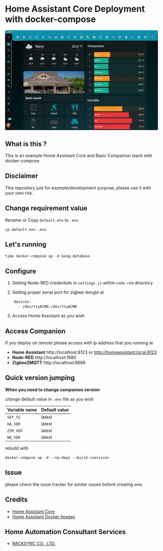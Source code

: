 # Home Assistant Core Deployment with docker-compose

![alt text][screenshot]

## What is this ?

This is an example Home Assistant Core and Basic Companion stack with docker-compose

## Disclaimer

This repository just for example/development purpose, please use it with your own risk.

## Change requirement value

Rename or Copy `default.env` to `.env`

```
cp default.env .env
```

## Let's running

```
time docker-compose up -d kong-database
```

## Configure

1. Setting Node-RED credentials in ``settings.js`` within ``node-red`` directory

2. Setting proper serial port for zigbee dongle at 

```
    devices:
      - /dev/ttyACM0:/dev/ttyACM0
```

3. Access Home Assistant as you wish

## Access Companion

If you deploy on remote please access with ip address that you running at

- **Home Assistant** http://localhost:8123 or http://homeassistant.local:8123 
- **Node-RED** http://localhost:1880 
- **Zigbee2MQTT** http://localhost:8888 


## Quick version jumping

**When you need to change companion version**

change default value in `.env` file as you wish

| Variable name | Default value |
|---------------|---------------|
| `SET_TZ`      | latest |
| `HA_VER`      | latest |
| `Z2M_VER`     | latest |
| `NR_VER`      | latest |

rebuild with

```
docker-compose up -d --no-deps --build <service>
```

## Issue 

please check the issue tracker for similar issues before creating one.

## Credits

- [Home Assistant Core](https://www.home-assistant.io/faq/ha-vs-hassio/)
- [Home Assistant Docker Images](https://hub.docker.com/r/homeassistant/home-assistant)

## Home Automation Consultant Services
- [RACKSYNC CO., LTD.](https://racksync.com)

[screenshot]: screenshot.png "Home Assistant Training Course by RAcKSYNC CO., LTD."

